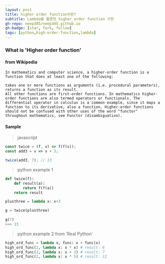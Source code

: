 ```yaml
---
layout: post
title: higher order function이란?
subtitle: Lambda를 활용한 higher order function 구현
gh-repo: neep305/neep305.github.io
gh-badge: [star, fork, follow]
tags: [python,high-order-function,lambda]
---
```


### What is 'Higher order function'
#### from Wikipedia
```
In mathematics and computer science, a higher-order function is a function that does at least one of the following:

takes one or more functions as arguments (i.e. procedural parameters),
returns a function as its result.
All other functions are first-order functions. In mathematics higher-order functions are also termed operators or functionals. The differential operator in calculus is a common example, since it maps a function to its derivative, also a function. Higher-order functions should not be confused with other uses of the word "functor" throughout mathematics, see Functor (disambiguation).
```

#### Sample 
> javascript
```javascript
const twice = (f, v) => f(f(v));
const add3 = v => v + 3;

twice(add3, 7); // 13
```

> python example 1
```python
def twice(f):
    def result(a):
        return f(f(a))
    return result

plusthree = lambda x: x+3

g = twice(plusthree)
    
g(7)
>>> 13
```

> python example 2 from 'Real Python'
```python
high_ord_func = lambda x, func: x + func(x)
high_ord_func(2, lambda x: x * x) # result: 6
high_ord_func(2, lambda x: x + 3) # result: 7
high_ord_func(2, lambda x: x * 5) # result: 12 
```